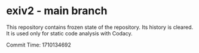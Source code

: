 # exiv2 - main branch

This repository contains frozen state of the repository.
Its history is cleared. It is used only for static code
analysis with Codacy.

Commit Time: 1710134692